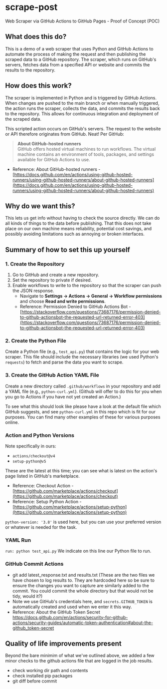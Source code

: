 # scrape-post
Web Scraper via GitHub Actions to GitHub Pages - Proof of Concept (POC)

## What does this do?
This is a demo of a web scraper that uses Python and GitHub Actions to automate the process of making the request and then publishing the scraped data to a GitHub repository. The scraper, which runs on GitHub's servers, fetches data from a specified API or website and commits the results to the repository.

## How does this work?
The scraper is implemented in Python and is triggered by GitHub Actions. When changes are pushed to the main branch or when manually triggered, the action runs the scraper, collects the data, and commits the results back to the repository. This allows for continuous integration and deployment of the scraped data.

This scripted action occurs on GitHub's servers. The request to the website or API therefore originates from GitHub. Neat! Per GitHub:

> **About GitHub-hosted runners**  
> GitHub offers hosted virtual machines to run workflows. The virtual machine contains an environment of tools, packages, and settings available for GitHub Actions to use.

- Reference: About GitHub-hosted runners - [https://docs.github.com/en/actions/using-github-hosted-runners/using-github-hosted-runners/about-github-hosted-runners](https://docs.github.com/en/actions/using-github-hosted-runners/using-github-hosted-runners/about-github-hosted-runners) 

## Why do we want this?
This lets us get info without having to check the source directly. We can do all kinds of things to the data before publishing. That this does not take place on our own machine means reliability, potential cost savings, and possibly avoiding limitations such as annoying or broken interfaces.

## Summary of how to set this up yourself

### 1. Create the Repository
1. Go to GitHub and create a new repository.
2. Set the repository to private if desired.
3. Enable workflows to write to the repository so that the scraper can push the JSON response. 
   - Navigate to **Settings -> Actions -> General -> Workflow permissions** and choose **Read and write permissions**.
   - Reference: Permission Denied to GitHub Actions Bot - [https://stackoverflow.com/questions/73687176/permission-denied-to-github-actionsbot-the-requested-url-returned-error-403](https://stackoverflow.com/questions/73687176/permission-denied-to-github-actionsbot-the-requested-url-returned-error-403)

### 2. Create the Python File
Create a Python file (e.g., `test_api.py`) that contains the logic for your web scraper. This file should include the necessary libraries (we used Python's `requests`) to fetch and parse the data you want to scrape.

### 3. Create the GitHub Action YAML File
Create a new directory called `.github/workflows` in your repository and add a YAML file (e.g., `python-curl.yml`).
(Github will offer to do this for you when you go to Actions if you have not yet created an Action.)

To see what this should look like please have a look at the default file which GitHub suggests, and see `python-curl.yml` in this repo which is fit for our purposes. You can find many other examples of these for various purposes online.

### Action and Python Versions
Note specifically in ours:
- `actions/checkout@v4`
- `setup-python@v5`

These are the latest at this time; you can see what is latest on the action's page listed in GitHub's marketplace.
- Reference: Checkout Action - [https://github.com/marketplace/actions/checkout](https://github.com/marketplace/actions/checkout)
- Reference: Setup Python Action - [https://github.com/marketplace/actions/setup-python](https://github.com/marketplace/actions/setup-python)

`python-version: '3.8'` is used here, but you can use your preferred version or whatever is needed for the task.

### YAML Run
`run: python test_api.py`
We indicate on this line our Python file to run.

### GitHub Commit Actions
- git add latest_response.txt and results.txt (These are the two files we have chosen to log results to. They are hardcoded here so be sure to ensure the changes you want to capture are similarly added to the commit. You could commit the whole directory but that would not be tidy, would it?)
- Note we use GitHub's credentials here, and `secrets.GITHUB_TOKEN` is automatically created and used when we enter it this way.
- Reference: About the GitHub Token Secret https://docs.github.com/en/actions/security-for-github-actions/security-guides/automatic-token-authentication#about-the-github_token-secret


## Quality of life improvements present
Beyond the bare minimim of what we've outlined above, we added a few minor checks to the github actions file that are logged in the job results.
- check working dir path and contents
- check installed pip packages
- git diff before commit
